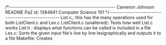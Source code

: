 /*-----------------------------------------------------
Cameron Johnson
README
Pa2
id: 1384841
Computer Science 101
*/-----------------------------------------------------
List.c,: this has the many operations used for both ListClient.c and Lex.c
ListClient.c (unaltered): Tests how well List.c works
List.h : displays what functions can be called is included in a file
Lex.c: Sorts the given input file's line by line lexigraphically and outputs it to a file
Makefile: Creates 
